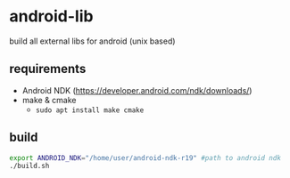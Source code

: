 # android-lib
build all external libs for android (unix based)
## requirements
- Android NDK (https://developer.android.com/ndk/downloads/)
- make & cmake
	- `sudo apt install make cmake`
## build
```bash
export ANDROID_NDK="/home/user/android-ndk-r19" #path to android ndk
./build.sh
```
